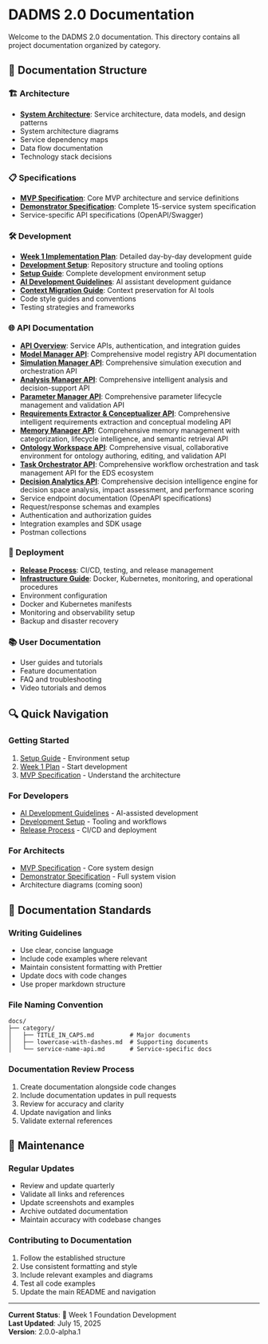 # DADMS 2.0 Documentation

Welcome to the DADMS 2.0 documentation. This directory contains all project documentation organized by category.

## 📁 Documentation Structure

### 🏗️ Architecture
- **[System Architecture](architecture/README.md)**: Service architecture, data models, and design patterns
- System architecture diagrams
- Service dependency maps
- Data flow documentation
- Technology stack decisions

### 📋 Specifications
- **[MVP Specification](specifications/DADMS_MVP_SPECIFICATION.md)**: Core MVP architecture and service definitions
- **[Demonstrator Specification](specifications/DADMS_DEMONSTRATOR_SPECIFICATION.md)**: Complete 15-service system specification
- Service-specific API specifications (OpenAPI/Swagger)

### 🛠️ Development
- **[Week 1 Implementation Plan](development/DADMS_WEEK1_IMPLEMENTATION_PLAN.md)**: Detailed day-by-day development guide
- **[Development Setup](development/DEVELOPMENT_SETUP.md)**: Repository structure and tooling options  
- **[Setup Guide](development/SETUP_GUIDE.md)**: Complete development environment setup
- **[AI Development Guidelines](development/.ai-dev-guidelines.md)**: AI assistant development guidance
- **[Context Migration Guide](development/DADMS_CONTEXT_MIGRATION_GUIDE.md)**: Context preservation for AI tools
- Code style guides and conventions
- Testing strategies and frameworks

### 🌐 API Documentation
- **[API Overview](api/README.md)**: Service APIs, authentication, and integration guides
- **[Model Manager API](api/model_manager_api_endpoints.md)**: Comprehensive model registry API documentation
- **[Simulation Manager API](api/simulation_manager_api_endpoints.md)**: Comprehensive simulation execution and orchestration API
- **[Analysis Manager API](api/analysis_manager_api_endpoints.md)**: Comprehensive intelligent analysis and decision-support API
- **[Parameter Manager API](development/backend/parameter_manager_service_api_endpoints.md)**: Comprehensive parameter lifecycle management and validation API
- **[Requirements Extractor & Conceptualizer API](development/backend/requirements_extractor_service_api_endpoints.md)**: Comprehensive intelligent requirements extraction and conceptual modeling API
- **[Memory Manager API](development/backend/memory_manager_service_api_endpoints.md)**: Comprehensive memory management with categorization, lifecycle intelligence, and semantic retrieval API
- **[Ontology Workspace API](development/backend/ontology_workspace_service_api_endpoints.md)**: Comprehensive visual, collaborative environment for ontology authoring, editing, and validation API
- **[Task Orchestrator API](development/backend/task_orchestrator_service_api_endpoints.md)**: Comprehensive workflow orchestration and task management API for the EDS ecosystem
- **[Decision Analytics API](development/backend/decision_analytics_service_api_endpoints.md)**: Comprehensive decision intelligence engine for decision space analysis, impact assessment, and performance scoring
- Service endpoint documentation (OpenAPI specifications)
- Request/response schemas and examples
- Authentication and authorization guides
- Integration examples and SDK usage
- Postman collections

### 🚀 Deployment
- **[Release Process](deployment/RELEASE_PROCESS.md)**: CI/CD, testing, and release management
- **[Infrastructure Guide](deployment/README.md)**: Docker, Kubernetes, monitoring, and operational procedures
- Environment configuration
- Docker and Kubernetes manifests
- Monitoring and observability setup
- Backup and disaster recovery

### 📚 User Documentation
- User guides and tutorials
- Feature documentation
- FAQ and troubleshooting
- Video tutorials and demos

## 🔍 Quick Navigation

### Getting Started
1. [Setup Guide](development/SETUP_GUIDE.md) - Environment setup
2. [Week 1 Plan](development/DADMS_WEEK1_IMPLEMENTATION_PLAN.md) - Start development
3. [MVP Specification](specifications/DADMS_MVP_SPECIFICATION.md) - Understand the architecture

### For Developers
- [AI Development Guidelines](development/.ai-dev-guidelines.md) - AI-assisted development
- [Development Setup](development/DEVELOPMENT_SETUP.md) - Tooling and workflows
- [Release Process](deployment/RELEASE_PROCESS.md) - CI/CD and deployment

### For Architects
- [MVP Specification](specifications/DADMS_MVP_SPECIFICATION.md) - Core system design
- [Demonstrator Specification](specifications/DADMS_DEMONSTRATOR_SPECIFICATION.md) - Full system vision
- Architecture diagrams (coming soon)

## 📖 Documentation Standards

### Writing Guidelines
- Use clear, concise language
- Include code examples where relevant
- Maintain consistent formatting with Prettier
- Update docs with code changes
- Use proper markdown structure

### File Naming Convention
```
docs/
├── category/
│   ├── TITLE_IN_CAPS.md          # Major documents
│   ├── lowercase-with-dashes.md  # Supporting documents
│   └── service-name-api.md       # Service-specific docs
```

### Documentation Review Process
1. Create documentation alongside code changes
2. Include documentation updates in pull requests
3. Review for accuracy and clarity
4. Update navigation and links
5. Validate external references

## 🔄 Maintenance

### Regular Updates
- Review and update quarterly
- Validate all links and references
- Update screenshots and examples
- Archive outdated documentation
- Maintain accuracy with codebase changes

### Contributing to Documentation
1. Follow the established structure
2. Use consistent formatting and style
3. Include relevant examples and diagrams
4. Test all code examples
5. Update the main README and navigation

---

**Current Status**: 📍 Week 1 Foundation Development  
**Last Updated**: July 15, 2025  
**Version**: 2.0.0-alpha.1
